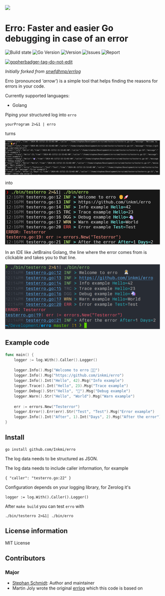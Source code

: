 <img src="https://raw.githubusercontent.com/StephanSchmidt/erro/master/ErroLogo.png" width="300">

# Erro: Faster and easier Go debugging in case of an error

![Build state](https://github.com/StephanSchmidt/erro/actions/workflows/test.yml/badge.svg)  ![Go Version](https://img.shields.io/github/go-mod/go-version/StephanSchmidt/erro) ![Version](https://img.shields.io/github/v/tag/StephanSchmidt/erro?include_prereleases)  ![Issues](https://img.shields.io/github/issues/StephanSchmidt/erro) ![Report](https://goreportcard.com/badge/github.com/StephanSchmidt/erro)

<a href='https://github.com/jpoles1/gopherbadger' target='_blank'>![gopherbadger-tag-do-not-edit](https://img.shields.io/badge/Go%20Coverage-79%25-brightgreen.svg?longCache=true&style=flat)</a>

*Initially forked from [snwfdhmp/errlog](https://github.com/snwfdhmp/errlog)*

Erro (pronounced *'arrow'*) is a simple tool that helps finding the reasons for errors in your code.

Currently supported languages:
* Golang

Piping your structured log into `erro`

```
yourProgram 2>&1 | erro
```

turns

![Erro example structured log](https://raw.githubusercontent.com/inkmi/erro/master/ErrorStructured.png)

into

![Erro example pipe output](https://raw.githubusercontent.com/inkmi/erro/master/ErroPipe.png)

In an IDE like JetBrains Golang, the line where the error
comes from is clickable and takes you to that line.

![Erro example Jetbrains output](https://raw.githubusercontent.com/inkmi/erro/master/ErroPipeIdea.png)


## Example code

```go
func main() {
    logger := log.With().Caller().Logger()

    logger.Info().Msg("Welcome to erro 🧑‍🚀")
    logger.Info().Msg("https://github.com/inkmi/erro")
    logger.Info().Int("Hello", 42).Msg("Info example")
    logger.Trace().Int("Hello", 23).Msg("Trace example")
    logger.Debug().Str("Hello", "🦄").Msg("Debug example")
    logger.Warn().Str("Hello", "World").Msg("Warn example")

    err := errors.New("Testerror")
    logger.Error().Err(err).Str("Test", "Test").Msg("Error example")
    logger.Info().Int("After", 1).Int("Days", 2).Msg("After the error")
}
```

## Install

```shell
go install github.com/Inkmi/erro
```

The log data needs to be structured as JSON.

The log data needs to include caller information, for example

`{ "caller": "testerro.go:22" }`

Configuration depends on your logging library, for Zerolog it's

`logger := log.With().Caller().Logger()`

After `make build` you can test `erro` with

```shell
./bin/testerro 2>&1| ./bin/erro
```

## License information

MIT License

## Contributors

### Major

- [Stephan Schmidt](https://github.com/StephanSchmidt): Author and maintainer
- Martin Joly wrote the original [errlog](https://github.com/snwfdhmp/errlog) which this code is based on
